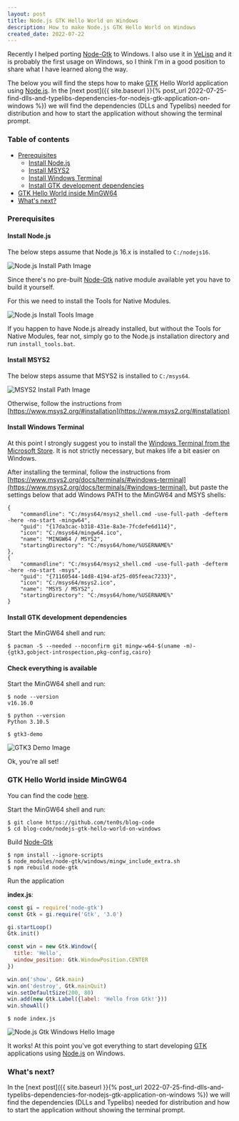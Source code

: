 ```yaml
---
layout: post
title: Node.js GTK Hello World on Windows
description: How to make Node.js GTK Hello World on Windows
created_date: 2022-07-22
---
```


Recently I helped porting [Node-Gtk](https://github.com/romgrk/node-gtk/pull/327) to Windows. I also use it in
[VeLisp](https://github.com/ten0s/velisp) and it is probably the first usage on Windows,
so I think I'm in a good position to share what I have learned along the way.

The below you will find the steps how to make [GTK](https://www.gtk.org/) Hello World application using [Node.js](https://nodejs.org/).
In the [next post]({{ site.baseurl }}{% post_url 2022-07-25-find-dlls-and-typelibs-dependencies-for-nodejs-gtk-application-on-windows %})
we will find the dependencies (DLLs and Typelibs) needed for distribution and how to start the application without showing the terminal prompt.

### Table of contents

- [Prerequisites](#prerequisites)
  - [Install Node.js](#install-nodejs)
  - [Install MSYS2](#install-msys2)
  - [Install Windows Terminal](#install-windows-terminal)
  - [Install GTK development dependencies](#install-gtk-development-dependencies)
- [GTK Hello World inside MinGW64](#gtk-hello-world-inside-mingw64)
- [What's next?](#whats-next)


### Prerequisites

#### Install Node.js

The below steps assume that Node.js 16.x is installed to `C:/nodejs16`.

![Node.js Install Path Image](/assets/images/nodejs-gtk-hello-world-on-windows/nodejs16-path.png)

Since there's no pre-built [Node-Gtk](https://github.com/romgrk/node-gtk) native module available yet you have to build it yourself.

For this we need to install the Tools for Native Modules.

![Node.js Install Tools Image](/assets/images/nodejs-gtk-hello-world-on-windows/nodejs16-tools.png)

If you happen to have Node.js already installed, but without the Tools for Native Modules, fear not, simply go to the Node.js
installation directory and run `install_tools.bat`.


#### Install MSYS2

The below steps assume that MSYS2 is installed to `C:/msys64`.


![MSYS2 Install Path Image](/assets/images/nodejs-gtk-hello-world-on-windows/msys2-path.png)

Otherwise, follow the instructions from [https://www.msys2.org/#installation](https://www.msys2.org/#installation)


#### Install Windows Terminal

At this point I strongly suggest you to install the [Windows Terminal from the Microsoft Store](https://aka.ms/terminal).
It is not strictly necessary, but makes life a bit easier on Windows.

After installing the terminal, follow the instructions from [https://www.msys2.org/docs/terminals/#windows-terminal](https://www.msys2.org/docs/terminals/#windows-terminal), but paste the settings below that add Windows PATH to the MinGW64 and MSYS shells:

```
{
    "commandline": "C:/msys64/msys2_shell.cmd -use-full-path -defterm -here -no-start -mingw64",
    "guid": "{17da3cac-b318-431e-8a3e-7fcdefe6d114}",
    "icon": "C:/msys64/mingw64.ico",
    "name": "MINGW64 / MSYS2",
    "startingDirectory": "C:/msys64/home/%USERNAME%"
},
{
    "commandline": "C:/msys64/msys2_shell.cmd -use-full-path -defterm -here -no-start -msys",
    "guid": "{71160544-14d8-4194-af25-d05feeac7233}",
    "icon": "C:/msys64/msys2.ico",
    "name": "MSYS / MSYS2",
    "startingDirectory": "C:/msys64/home/%USERNAME%"
}
```

#### Install GTK development dependencies

Start the MinGW64 shell and run:


```
$ pacman -S --needed --noconfirm git mingw-w64-$(uname -m)-{gtk3,gobject-introspection,pkg-config,cairo}
```

#### Check everything is available

Start the MinGW64 shell and run:

```
$ node --version
v16.16.0
```

```
$ python --version
Python 3.10.5
```

```
$ gtk3-demo
```

![GTK3 Demo Image](/assets/images/nodejs-gtk-hello-world-on-windows/gtk3-demo.png)

Ok, you're all set!


### GTK Hello World inside MinGW64

You can find the code [here](https://github.com/ten0s/blog-code/tree/main/nodejs-gtk-hello-world-on-windows).

Start the MinGW64 shell and run:


```
$ git clone https://github.com/ten0s/blog-code
$ cd blog-code/nodejs-gtk-hello-world-on-windows
```

Build [Node-Gtk](https://github.com/romgrk/node-gtk)

```
$ npm install --ignore-scripts
$ node_modules/node-gtk/windows/mingw_include_extra.sh
$ npm rebuild node-gtk
```

Run the application

**index.js**:


```javascript
const gi = require('node-gtk')
const Gtk = gi.require('Gtk', '3.0')

gi.startLoop()
Gtk.init()

const win = new Gtk.Window({
  title: 'Hello',
  window_position: Gtk.WindowPosition.CENTER
})

win.on('show', Gtk.main)
win.on('destroy', Gtk.mainQuit)
win.setDefaultSize(200, 80)
win.add(new Gtk.Label({label: 'Hello from Gtk!'}))
win.showAll()
```

```
$ node index.js
```

![Node.js Gtk Windows Hello Image](/assets/images/nodejs-gtk-hello-world-on-windows/hello-gtk-mingw64.png)

It works! At this point you've got everything to start developing
[GTK](https://www.gtk.org/) applications using [Node.js](https://nodejs.org/) on Windows.



### What's next?

In the [next post]({{ site.baseurl }}{% post_url 2022-07-25-find-dlls-and-typelibs-dependencies-for-nodejs-gtk-application-on-windows %})
we will find the dependencies (DLLs and Typelibs) needed for distribution and how to start the application without showing the terminal prompt.
